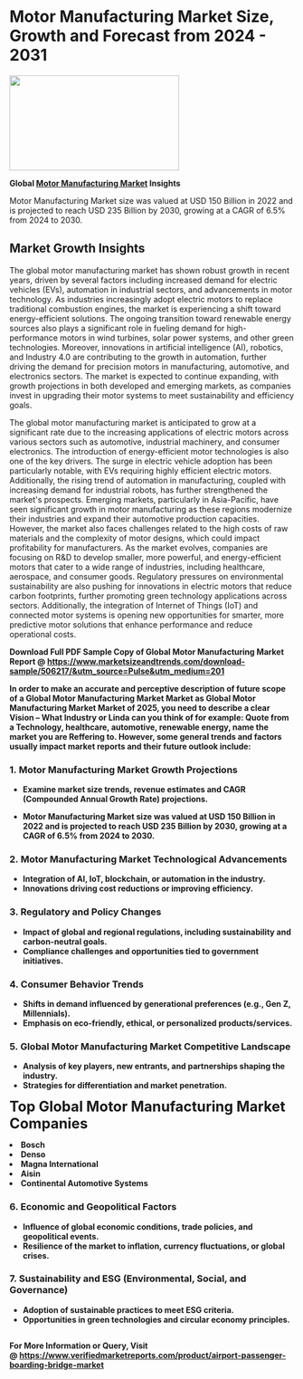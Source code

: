 <H1>Motor Manufacturing Market Size, Growth and Forecast from 2024 - 2031</H1><img class="aligncenter size-medium wp-image-584254" src="https://thirdeyenews.in/wp-content/uploads/2024/09/Global-Market-Research-300x168.jpeg" alt="" width="300" height="168" /><p><strong>Global&nbsp;<a href="https://www.marketsizeandtrends.com/download-sample/506217/&amp;utm_source=Pulse&amp;utm_medium=201">Motor Manufacturing Market</a> Insights</strong></p><p>Motor Manufacturing Market size was valued at USD 150 Billion in 2022 and is projected to reach USD 235 Billion by 2030, growing at a CAGR of 6.5% from 2024 to 2030.</p><p><h2>Market Growth Insights</h2> <p>The global motor manufacturing market has shown robust growth in recent years, driven by several factors including increased demand for electric vehicles (EVs), automation in industrial sectors, and advancements in motor technology. As industries increasingly adopt electric motors to replace traditional combustion engines, the market is experiencing a shift toward energy-efficient solutions. The ongoing transition toward renewable energy sources also plays a significant role in fueling demand for high-performance motors in wind turbines, solar power systems, and other green technologies. Moreover, innovations in artificial intelligence (AI), robotics, and Industry 4.0 are contributing to the growth in automation, further driving the demand for precision motors in manufacturing, automotive, and electronics sectors. The market is expected to continue expanding, with growth projections in both developed and emerging markets, as companies invest in upgrading their motor systems to meet sustainability and efficiency goals.</p> <p><strong></strong></p> <p>The global motor manufacturing market is anticipated to grow at a significant rate due to the increasing applications of electric motors across various sectors such as automotive, industrial machinery, and consumer electronics. The introduction of energy-efficient motor technologies is also one of the key drivers. The surge in electric vehicle adoption has been particularly notable, with EVs requiring highly efficient electric motors. Additionally, the rising trend of automation in manufacturing, coupled with increasing demand for industrial robots, has further strengthened the market's prospects. Emerging markets, particularly in Asia-Pacific, have seen significant growth in motor manufacturing as these regions modernize their industries and expand their automotive production capacities. However, the market also faces challenges related to the high costs of raw materials and the complexity of motor designs, which could impact profitability for manufacturers. As the market evolves, companies are focusing on R&D to develop smaller, more powerful, and energy-efficient motors that cater to a wide range of industries, including healthcare, aerospace, and consumer goods. Regulatory pressures on environmental sustainability are also pushing for innovations in electric motors that reduce carbon footprints, further promoting green technology applications across sectors. Additionally, the integration of Internet of Things (IoT) and connected motor systems is opening new opportunities for smarter, more predictive motor solutions that enhance performance and reduce operational costs. <p><strong></p><p><span class=""><strong>Download Full PDF Sample Copy of Global Motor Manufacturing Market Report</strong> @ <a href="https://www.marketsizeandtrends.com/download-sample/506217/&amp;utm_source=Pulse&amp;utm_medium=201" target="_blank">https://www.marketsizeandtrends.com/download-sample/506217/&amp;utm_source=Pulse&amp;utm_medium=201</a></span></p><p>In order to make an accurate and perceptive description of future scope of a Global&nbsp;Motor Manufacturing Market Market as Global&nbsp;Motor Manufacturing Market Market of 2025, you need to describe a clear Vision &ndash; What Industry or Linda can you think of for example: Quote from a Technology, healthcare, automotive, renewable energy, name the market you are Reffering to. However, some general trends and factors usually impact market reports and their future outlook include:</p><h3>1.&nbsp;<strong>Motor Manufacturing Market Growth Projections</strong></h3><ul><li>Examine market size trends, revenue estimates and CAGR (Compounded Annual Growth Rate) projections.</li><li><p>Motor Manufacturing Market size was valued at USD 150 Billion in 2022 and is projected to reach USD 235 Billion by 2030, growing at a CAGR of 6.5% from 2024 to 2030.</p></li></ul><h3>2.&nbsp;<strong>Motor Manufacturing Market Technological Advancements</strong></h3><ul><li>Integration of AI, IoT, blockchain, or automation in the industry.</li><li>Innovations driving cost reductions or improving efficiency.</li></ul><h3>3.&nbsp;<strong>Regulatory and Policy Changes</strong></h3><ul><li>Impact of global and regional regulations, including sustainability and carbon-neutral goals.</li><li>Compliance challenges and opportunities tied to government initiatives.</li></ul><h3>4.&nbsp;<strong>Consumer Behavior Trends</strong></h3><ul><li>Shifts in demand influenced by generational preferences (e.g., Gen Z, Millennials).</li><li>Emphasis on eco-friendly, ethical, or personalized products/services.</li></ul><h3>5.&nbsp;<strong>Global Motor Manufacturing Market Competitive Landscape</strong></h3><ul><li>Analysis of key players, new entrants, and partnerships shaping the industry.</li><li>Strategies for differentiation and market penetration.</li></ul><p data-pm-slice="1 1 []"><span style="color: inherit; font-family: inherit; font-size: 25px;">Top Global Motor Manufacturing Market Companies</span></p><div class="" data-test-id=""><p><li>Bosch</li><li> Denso</li><li> Magna International</li><li> Aisin</li><li> Continental Automotive Systems</li></p></div><h3>6.&nbsp;<strong>Economic and Geopolitical Factors</strong></h3><ul><li>Influence of global economic conditions, trade policies, and geopolitical events.</li><li>Resilience of the market to inflation, currency fluctuations, or global crises.</li></ul><h3>7.&nbsp;<strong>Sustainability and ESG (Environmental, Social, and Governance)</strong></h3><ul><li>Adoption of sustainable practices to meet ESG criteria.</li><li>Opportunities in green technologies and circular economy principles.</li></ul><h2><strong style="font-size: 14px;">For More Information or Query, Visit @&nbsp;</strong><a style="background-color: #ffffff; font-size: 14px;" href="https://www.marketsizeandtrends.com/report/motor-manufacturing-market/" target="_blank">https://www.verifiedmarketreports.com/product/airport-passenger-boarding-bridge-market</a></h2>
